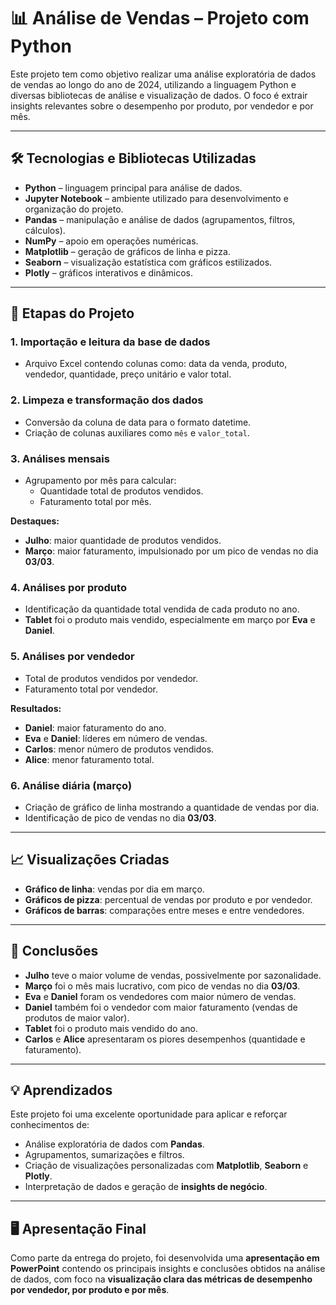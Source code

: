 # 📊 Análise de Vendas – Projeto com Python

Este projeto tem como objetivo realizar uma análise exploratória de dados de vendas ao longo do ano de 2024, utilizando a linguagem Python e diversas bibliotecas de análise e visualização de dados. O foco é extrair insights relevantes sobre o desempenho por produto, por vendedor e por mês.

---

## 🛠️ Tecnologias e Bibliotecas Utilizadas

- **Python** – linguagem principal para análise de dados.
- **Jupyter Notebook** – ambiente utilizado para desenvolvimento e organização do projeto.
- **Pandas** – manipulação e análise de dados (agrupamentos, filtros, cálculos).
- **NumPy** – apoio em operações numéricas.
- **Matplotlib** – geração de gráficos de linha e pizza.
- **Seaborn** – visualização estatística com gráficos estilizados.
- **Plotly** – gráficos interativos e dinâmicos.

---

## 🔎 Etapas do Projeto

### 1. **Importação e leitura da base de dados**
- Arquivo Excel contendo colunas como: data da venda, produto, vendedor, quantidade, preço unitário e valor total.

### 2. **Limpeza e transformação dos dados**
- Conversão da coluna de data para o formato datetime.
- Criação de colunas auxiliares como `mês` e `valor_total`.

### 3. **Análises mensais**
- Agrupamento por mês para calcular:
  - Quantidade total de produtos vendidos.
  - Faturamento total por mês.

**Destaques:**
- **Julho**: maior quantidade de produtos vendidos.
- **Março**: maior faturamento, impulsionado por um pico de vendas no dia **03/03**.

### 4. **Análises por produto**
- Identificação da quantidade total vendida de cada produto no ano.
- **Tablet** foi o produto mais vendido, especialmente em março por **Eva** e **Daniel**.

### 5. **Análises por vendedor**
- Total de produtos vendidos por vendedor.
- Faturamento total por vendedor.

**Resultados:**
- **Daniel**: maior faturamento do ano.
- **Eva** e **Daniel**: líderes em número de vendas.
- **Carlos**: menor número de produtos vendidos.
- **Alice**: menor faturamento total.

### 6. **Análise diária (março)**
- Criação de gráfico de linha mostrando a quantidade de vendas por dia.
- Identificação de pico de vendas no dia **03/03**.

---

## 📈 Visualizações Criadas

- **Gráfico de linha**: vendas por dia em março.
- **Gráficos de pizza**: percentual de vendas por produto e por vendedor.
- **Gráficos de barras**: comparações entre meses e entre vendedores.

---

## 📌 Conclusões

- **Julho** teve o maior volume de vendas, possivelmente por sazonalidade.
- **Março** foi o mês mais lucrativo, com pico de vendas no dia **03/03**.
- **Eva** e **Daniel** foram os vendedores com maior número de vendas.
- **Daniel** também foi o vendedor com maior faturamento (vendas de produtos de maior valor).
- **Tablet** foi o produto mais vendido do ano.
- **Carlos** e **Alice** apresentaram os piores desempenhos (quantidade e faturamento).

---

## 💡 Aprendizados

Este projeto foi uma excelente oportunidade para aplicar e reforçar conhecimentos de:

- Análise exploratória de dados com **Pandas**.
- Agrupamentos, sumarizações e filtros.
- Criação de visualizações personalizadas com **Matplotlib**, **Seaborn** e **Plotly**.
- Interpretação de dados e geração de **insights de negócio**.

---

## 🖥️ Apresentação Final

Como parte da entrega do projeto, foi desenvolvida uma **apresentação em PowerPoint** contendo os principais insights e conclusões obtidos na análise de dados, com foco na **visualização clara das métricas de desempenho por vendedor, por produto e por mês**.

